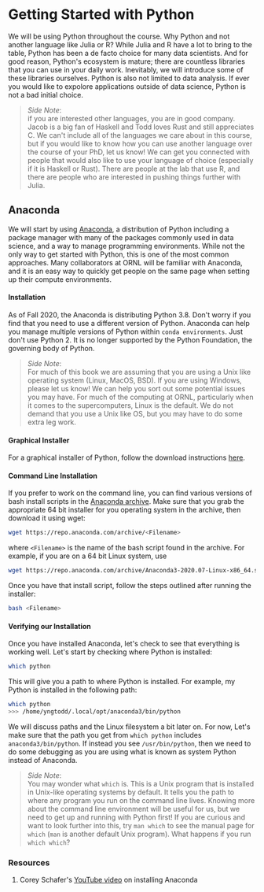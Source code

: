 # Getting Started with Python

We will be using Python throughout the course. Why Python and not
another language like Julia or R? While Julia and R have a lot to
bring to the table, Python has been a de facto choice for many 
data scientists. And for good reason, Python's ecosystem is mature;
there are countless libraries that you can use in your daily work.
Inevitably, we will introduce some of these libraries ourselves. 
Python is also not limited to data analysis. If ever you would 
like to expolore applications outside of data science, Python is 
not a bad initial choice.

> *Side Note*:\
> if you are interested other languages, you are in good
> company. Jacob is a big fan of Haskell and Todd loves Rust and still
> appreciates C. We can't include all of the languages we care about in
> this course, but if you would like to know how you can use another language
> over the course of your PhD, let us know! We can get you connected with
> people that would also like to use your language of choice (especially
> if it is Haskell or Rust). There are people at the lab that use R, 
> and there are people who are interested in pushing things further with Julia.

## Anaconda

We will start by using [Anaconda][1], a distribution of Python 
including a package manager with many of the packages commonly 
used in data science, and a way to manage programming environments. 
While not the only way to get started with Python, this is one of the 
most common approaches. Many collaborators at ORNL will be familiar 
with Anaconda, and it is an easy way to quickly get people on the same 
page when setting up their compute environments.

#### Installation

As of Fall 2020, the Anaconda is distributing Python 3.8. Don't worry if you
find that you need to use a different version of Python. Anaconda can help you
manage multiple versions of Python within `conda environments`. Just don't use 
Python 2. It is no longer supported by the Python Foundation, the governing 
body of Python.

> *Side Note*:\
> For much of this book we are assuming that you are using a Unix like operating
> system (Linux, MacOS, BSD). If you are using Windows, please let us know! We
> can help you sort out some potential issues you may have. For much of the 
> computing at ORNL, particularly when it comes to the supercomputers, Linux 
> is the default. We do not demand that you use a Unix like OS, but you may have
> to do some extra leg work.

#### Graphical Installer

For a graphical installer of Python, follow the download instructions [here][1]. 

#### Command Line Installation

If you prefer to work on the command line, you can find various versions 
of bash install scripts in the [Anaconda archive][2]. Make sure that you 
grab the appropriate 64 bit installer for you operating system in the archive,
then download it using wget:

```bash
wget https://repo.anaconda.com/archive/<Filename>
```

where `<Filename>` is the name of the bash script found in the archive. For
example, if you are on a 64 bit Linux system, use

```bash
wget https://repo.anaconda.com/archive/Anaconda3-2020.07-Linux-x86_64.sh
```

Once you have that install script, follow the steps outlined after running the 
installer:

```bash
bash <Filename>
```

#### Verifying our Installation

Once you have installed Anaconda, let's check to see that everything is working 
well. Let's start by checking where Python is installed:

```bash
which python
```

This will give you a path to where Python is installed. For example, my Python is 
installed in the following path:

```bash
which python
>>> /home/yngtodd/.local/opt/anaconda3/bin/python
```
We will discuss paths and the Linux filesystem a bit later on. For now, Let's make sure
that the path you get from `which python` includes `anaconda3/bin/python`. If instead you see
`/usr/bin/python`, then we need to do some debugging as you are using what is known as 
system Python instead of Anaconda.

> *Side Note*:\
> You may wonder what `which` is. This is a Unix program that is installed in Unix-like
> operating systems by default. It tells you the path to where any program you run on the 
> command line lives. Knowing more about the command line environment will be useful for us,
> but we need to get up and running with Python first! If you are curious and want to look 
> further into this, try `man which` to see the manual page for `which` (`man` is another
> default Unix program). What happens if you run `which which`?


### Resources

1. Corey Schafer's [YouTube video][3] on installing Anaconda

[comment]: References

[1]: https://www.anaconda.com/products/individual
[2]: https://repo.anaconda.com/archive/
[3]: https://www.youtube.com/watch?v=YJC6ldI3hWk
